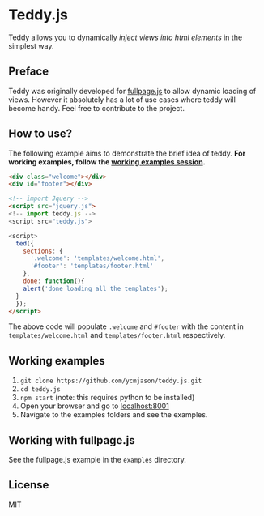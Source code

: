 # Teddy.js
Teddy allows you to dynamically *inject views into html elements* in the simplest way.

## Preface
Teddy was originally developed for [fullpage.js](https://github.com/alvarotrigo/fullPage.js) to allow dynamic loading of views. However it absolutely has a lot of use cases where teddy will become handy. Feel free to contribute to the project.

## How to use?
The following example aims to demonstrate the brief idea of teddy. **For working examples, follow the [working examples session](#working-examples).**
```html
<div class="welcome"></div>
<div id="footer"></div>

<!-- import Jquery -->
<script src="jquery.js">
<!-- import teddy.js -->
<script src="teddy.js">

<script>
  ted({
    sections: {
      '.welcome': 'templates/welcome.html',
      '#footer': 'templates/footer.html'
    },
    done: function(){
    alert('done loading all the templates');
  }
  });
</script>
```
The above code will populate `.welcome` and `#footer` with the content in `templates/welcome.html` and `templates/footer.html` respectively.

## Working examples
1. `git clone https://github.com/ycmjason/teddy.js.git`
2. `cd teddy.js`
3. `npm start` (note: this requires python to be installed)
4. Open your browser and go to [localhost:8001](localhost:8001)
5. Navigate to the examples folders and see the examples.

## Working with fullpage.js
See the fullpage.js example in the `examples` directory.

## License
MIT

